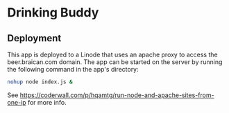 Drinking Buddy
==============

## Deployment

This app is deployed to a Linode that uses an apache proxy to access the beer.braican.com domain. The app can be started on the server by running the following command in the app's directory:

```sh
nohup node index.js &
```

See https://coderwall.com/p/hqamtg/run-node-and-apache-sites-from-one-ip for more info.